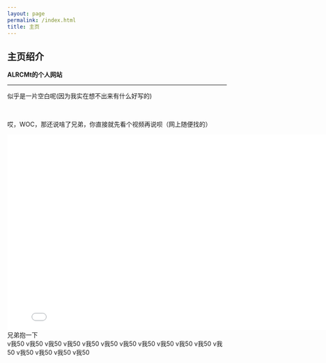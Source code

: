 ```yaml
---
layout: page
permalink: /index.html
title: 主页
---
```


## 主页绍介
**ALRCMt的个人网站**  
<hr />


似乎是一片空白呢(因为我实在想不出来有什么好写的)

<br />

哎，WOC，那还说啥了兄弟，你直接就先看个视频再说呗（网上随便找的）

<iframe src="//bilibili.com/blackboard/html5mobileplayer.html?isOutside=true&aid=115088597982963&bvid=BV1mKeRziEmG&cid=31932285487&p=1&high_quality=1&danmaku=0&autoplay=0&muted=0" 
width="800" 
height="450" 
scrolling="no"
border="0" 
frameborder="no" 
framespacing="0" 
allowfullscreen="true"></iframe>

<br>
兄弟抱一下<br />
v我50 v我50 v我50 v我50 v我50 v我50 v我50 v我50  
v我50 v我50 v我50 v我50 v我50 v我50 v我50 v我50  